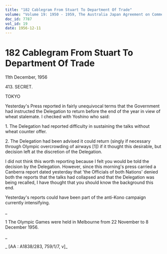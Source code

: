 ```yaml
---
title: "182 Cablegram From Stuart To Department Of Trade"
volume: "Volume 19: 1950 - 1959, The Australia Japan Agreement on Commerce"
doc_id: 7787
vol_id: 19
date: 1956-12-11
---
```


# 182 Cablegram From Stuart To Department Of Trade

11th December, 1956

413\. SECRET.

TOKYO

Yesterday's Press reported in fairly unequivocal terms that the Government had instructed the Delegation to return before the end of the year in view of wheat stalemate. I checked with Yoshino who said:

1\. The Delegation had reported difficulty in sustaining the talks without wheat counter offer.

2\. The Delegation had been advised it could return (singly if necessary through Olympic overcrowding of airways [1]) if it thought this desirable, but decision left at the discretion of the Delegation.

I did not think this worth reporting because I felt you would be told the decision by the Delegation. However, since this morning's press carried a Canberra report dated yesterday that 'the Officials of both Nations' denied both the reports that the talks had collapsed and that the Delegation was being recalled, I have thought that you should know the background this end.

Yesterday's reports could have been part of the anti-Kono campaign currently intensifying.

_

1 The Olympic Games were held in Melbourne from 22 November to 8 December 1956.

_

_ [AA : A1838/283, 759/1/7, v]_
